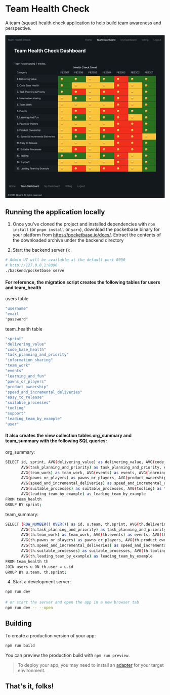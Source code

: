 # Team Health Check

A team (squad) health check application to help build team awareness and perspective.

<p align="center">
  <img alt="Team Dashboard" src="https://github.com/codehub-kirans/team-health-check/blob/main/static/dashboard-example.png?raw=true">
</p>

## Running the application locally

1.  Once you've cloned the project and installed dependencies with `npm install` (or `pnpm install` or `yarn`), download the pocketbase binary for your platform from https://pocketbase.io/docs/. Extract the contents of the downloaded archive under the backend directory

2. Start the backend server ():

```bash
# Admin UI will be available at the default port 8090
# http://127.0.0.1:8090
./backend/pocketbase serve
```

#### For reference, the migration script creates the following tables for users and team_health

users table

```bash
"username"
"email
"password"

```

team_health table

```bash
"sprint"
"delivering_value"
"code_base_health"
"task_planning_and_priority"
"information_sharing"
"team_work"
"events"
"learning_and_fun"
"pawns_or_players"
"product_ownership"
"speed_and_incremental_deliveries"
"easy_to_release"
"suitable_processes"
"tooling"
"support"
"leading_team_by_example"
"user"

```

#### It also creates the view collection tables org_summary and team_summary with the following SQL queries:

org_summary:

```bash
SELECT id, sprint, AVG(delivering_value) as delivering_value, AVG(code_base_health) as code_base_health,
       AVG(task_planning_and_priority) as task_planning_and_priority, AVG(information_sharing) as information_sharing,
       AVG(team_work) as team_work, AVG(events) as events, AVG(learning_and_fun) as learning_and_fun,
       AVG(pawns_or_players) as pawns_or_players, AVG(product_ownership) as product_ownership,
       AVG(speed_and_incremental_deliveries) as speed_and_incremental_deliveries, AVG(easy_to_release) as easy_to_release,
       AVG(suitable_processes) as suitable_processes, AVG(tooling) as tooling, AVG(support) as support,
       AVG(leading_team_by_example) as leading_team_by_example
FROM team_health
GROUP BY sprint;
```

team_summary:

```bash
SELECT (ROW_NUMBER() OVER()) as id, u.team, th.sprint, AVG(th.delivering_value) as delivering_value, AVG(th.code_base_health) as code_base_health,
       AVG(th.task_planning_and_priority) as task_planning_and_priority, AVG(th.information_sharing) as information_sharing,
       AVG(th.team_work) as team_work, AVG(th.events) as events, AVG(th.learning_and_fun) as learning_and_fun,
       AVG(th.pawns_or_players) as pawns_or_players, AVG(th.product_ownership) as product_ownership,
       AVG(th.speed_and_incremental_deliveries) as speed_and_incremental_deliveries, AVG(th.easy_to_release) as easy_to_release,
       AVG(th.suitable_processes) as suitable_processes, AVG(th.tooling) as tooling, AVG(th.support) as support,
       AVG(th.leading_team_by_example) as leading_team_by_example
FROM team_health th
JOIN users u ON th.user = u.id
GROUP BY u.team, th.sprint;
```


4.  Start a development server:

```bash
npm run dev

# or start the server and open the app in a new browser tab
npm run dev -- --open
```

## Building

To create a production version of your app:

```bash
npm run build
```

You can preview the production build with `npm run preview`.

> To deploy your app, you may need to install an [adapter](https://kit.svelte.dev/docs/adapters) for your target environment.

## That's it, folks!
